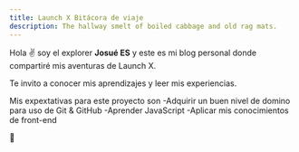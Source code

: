 ```yaml
---
title: Launch X Bitácora de viaje
description: The hallway smelt of boiled cabbage and old rag mats.
---
```


Hola ✌️  soy el explorer **Josué ES** y este es mi blog personal donde compartiré mis aventuras de Launch X.

Te invito a conocer mis aprendizajes y leer mis experiencias.

Mis expextativas para este proyecto son
-Adquirir un buen nivel de domino para uso de Git & GitHub
-Aprender JavaScript
-Aplicar mis conocimientos de front-end

🚀

